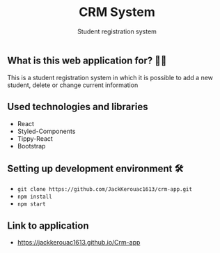 <h1 align="center">CRM System</h1>

<div align="center">Student registration system</div>

<br>

## What is this web application for? 🤷‍♀️

This is a student registration system in which it is possible to add a new student, delete or change current information

## Used technologies and libraries

- React
- Styled-Components
- Tippy-React
- Bootstrap

## Setting up development environment 🛠

- `git clone https://github.com/JackKerouac1613/crm-app.git`
- `npm install`
- `npm start`

## Link to application
- https://jackkerouac1613.github.io/Crm-app
